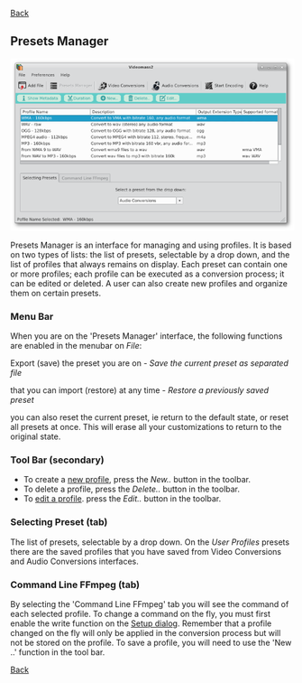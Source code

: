 [Back](../../../videomass2_use.md)

## Presets Manager

![Image](../../../images/presets_manager.png)

Presets Manager is an interface for managing and using profiles. It is based on two types of lists: the list of presets, 
selectable by a drop down, and the list of profiles that always remains on display. Each preset can contain one or more 
profiles; each profile can be executed as a conversion process; it can be edited or deleted. A user can also create new 
profiles and organize them on certain presets.

### Menu Bar
When you are on the 'Presets Manager' interface, the following functions are enabled in the menubar on _File_:

Export (save) the preset you are on - _Save the current preset as separated file_

that you can import (restore) at any time - _Restore a previously saved preset_

you can also reset the current preset, ie return to the default state, or reset all presets at once. This will erase 
all your customizations to return to the original state.

### Tool Bar (secondary)
* To create a [new profile](https://jeanslack.github.io/Videomass2/Pages/Main_Toolbar/PresetsManager_Panel/Profiles_management.html), press the _New.._ button in the toolbar.
* To delete a profile, press the _Delete.._ button in the toolbar.
* To [edit a profile](https://jeanslack.github.io/Videomass2/Pages/Main_Toolbar/PresetsManager_Panel/Profiles_management.html). press the _Edit.._ button in the toolbar.

### Selecting Preset (tab)
The list of presets, selectable by a drop down. On the _User Profiles_ presets there are the saved profiles that you 
have saved from Video Conversions and Audio Conversions interfaces.

### Command Line FFmpeg (tab)
By selecting the 'Command Line FFmpeg' tab you will see the command of each selected profile. To change a command on the 
fly, you must first enable the write function on the [Setup dialog](https://github.com/jeanslack/Videomass2/blob/gh-pages/Pages/Startup/Setup.md). Remember that a profile changed on the fly will only be applied in the conversion process but will 
not be stored on the profile. To save a profile, you will need to use the 'New ..' function in the tool bar.

[Back](../../../videomass2_use.md)
